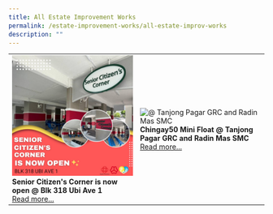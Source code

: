 ```yaml
---
title: All Estate Improvement Works
permalink: /estate-improvement-works/all-estate-improv-works
description: ""
---
```


<div class="horizontal-scroll"><table width="100%" border="0">
        <tbody><tr>
            <td width="50%" style="border:0px;">
                <img src="/images/Estate Improvements/Senior Citizens.jpg" alt="@ SeniorCitizens" style="width:370px;height:auto;">
                <br>
                <b>Senior Citizen's Corner is now open @ Blk 318 Ubi Ave 1</b><br>
                <a href="/event-gallery/ang-mo-kio-grc-kebun-baru-and-yio-chu-kang-smcs">Read more...</a>
            </td>
            <td width="50%" style="border:0px;">
                <img src="/images/Event%20Gallery/chingay50-mini-float-@-tanjong-pagar-grc-and-radin-mas-smc-2.jpeg" alt="@ Tanjong Pagar GRC and Radin Mas SMC" style="width:370px;height:auto;">
                <br>
                <b>Chingay50 Mini Float @ Tanjong Pagar GRC and Radin Mas SMC</b><br>
                <a href="/event-gallery/tanjong-pagar-grc-and-radin-mas-smc">Read more...</a>
            </td>
        </tr>
        <tr>